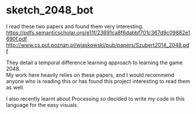 # sketch_2048_bot

I read these two papers and found them very interesting.
  https://pdfs.semanticscholar.org/e11f/23691ca8f6dabbf701c367d9c09882e1690f.pdf
  http://www.cs.put.poznan.pl/wjaskowski/pub/papers/Szubert2014_2048.pdf
  
They detail a temporal difference learning approach to learning the game 2048.  
My work here heavily relies on these papers, and I would recommend anyone who is reading this
  or has found this project interesting to read them as well. 
  
 I also recently learnt about Processing so decided to write my code in this language for the easy visuals. 
